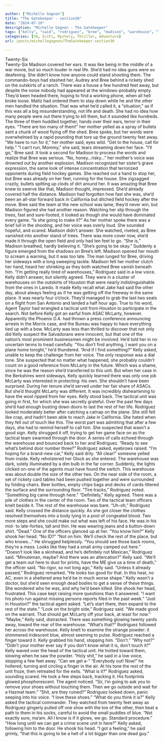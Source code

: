 ```yaml
---

author: ["Michelle Gagnon"]
title: "The Gatekeeper - section30"
date: "2024-07-19"
description: "Michelle Gagnon - The Gatekeeper"
tags: ["kelly", "said", "rodriguez", "bree", "madison", "warehouse", "like", "get", "tactical", "foot", "mother", "voice", "back", "one", "unit", "mclarty", "asked", "away", "look", "going", "rest", "know", "hand", "go", "team"]
categories: [YA, SciFi, Mystery, Thriller, Adventure]
url: /posts/michellegagnon/TheGatekeeper-section30

---
```



Twenty-Six  
Twenty-Six
Madison covered her ears. It was like being in the middle of a war movie, but so much louder in real life. She’d had no idea guns were so deafening. She didn’t know how anyone could stand shooting them.
The commando-boys had stashed her, Audrey and Bree behind a rickety shed on the outskirts of a ranch. There was a house a few hundred feet away, but despite the noise nobody had appeared at the windows-probably empty. They’d been headed there, hoping to find a working phone, when all hell broke loose. Maltz had ordered them to stay down while he and the other men handled the situation. That was what he’d called it, a “situation,” as if this was all a big misunderstanding, not life and death. She had no idea how many people were out there trying to kill them, but it sounded like hundreds. The three of them huddled together, hands over their ears, terror in their eyes.
“There are too many of them!” her mother yelled as a spray of bullets sent a chunk of wood flying off the shed.
Bree spoke, but her words were overwhelmed by a rapid pounding that tore up the ground twenty feet away.
“We have to run for it,” her mother said, eyes wild. “Get to the house, call for help.”
“I can’t run, Mommy,” she said, tears streaming down her face.
“I’ll go,” Bree said.
It took a second for Madison to process the words and realize that Bree was serious.
“No, honey…risky…” her mother’s voice was drowned out by another explosion.
Madison recognized her sister’s grave expression, the same look of intense concentration that terrorized opponents during field hockey games. She reached out a hand to stop her, but Bree was already on her feet, running for the house.
She zigzagged crazily, bullets spitting up clods of dirt around her. It was amazing that Bree knew to swerve like that, Madison thought, impressed. She’d already covered half the distance. Madison had forgotten how fast she was, she’d been an all-star forward back in California but ditched field hockey after the move. Bree said the team at the new school was lame, they’d never win, but Madison figured she had another reason. Watching her slip through the trees, fast and sure-footed, it looked as though she would have dominated every game.
“Is she going to make it?” As her mother spoke there was a brief lull in the shooting, and her voice was overly loud. She sounded hopeful, and scared.
Madison didn’t answer. She watched, riveted, as Bree vanished into another stand of trees. There was more cover now, she’d made it through the open field and only had ten feet to go. “She is,” Madison breathed, hardly believing it. “She’s going to be okay.”
Suddenly a figure emerged from the shadows on Bree’s left. Madison opened her mouth to scream a warning, but it was too late. The man lunged for Bree, driving her sideways with a long sweeping tackle. Madison felt her mother clutch her hand, heard her shrieking as they both watched Bree vanish beneath him.
“I’m getting really tired of warehouses,” Rodriguez said in a low voice.
Kelly didn’t answer, but silently agreed. They were in a cluster of warehouses on the outskirts of Houston that were nearly indistinguishable from the ones in Laredo. It made Kelly recall what Jake had said the other day, about always feeling as if he was getting off the freeway in the same place.
It was nearly four o’clock. They’d managed to grab the last two seats on a flight from San Antonio and landed a half hour ago. True to his word, Agent Taylor had wrangled a tactical unit from Houston to participate in the search. Not before Kelly got an earful from ASAC McLarty, however. Apparently the Phoenix D.A. had thrown a press conference announcing arrests in the Morris case, and the Bureau was happy to have everything tied up with a bow. McLarty was less than thrilled to discover that not only did Kelly suspect the Salvadorans were innocent, but that one of the nation’s most prominent businessmen might be involved. He’d told her in no uncertain terms to tread carefully.
“You don’t find anything, I want you on a plane home tonight,” he’d thundered.
“And if I find something?” Kelly asked, unable to keep the challenge from her voice.
The only response was a dial tone. She suspected that no matter what happened, she probably couldn’t count on a good reference from McLarty in the future. Which was a shame, since he was the reason she’d transferred to this unit. But when her case in the Berkshires went sideways, Kelly quickly learned there was only one job McLarty was interested in protecting: his own. She shouldn’t have been surprised. During her tenure she’d served under her fair share of ASACs. But she’d thought McLarty was different. It was incredibly disheartening to have the wool ripped from her eyes.
Kelly stood back. The tactical unit was going in first, for which she was secretly grateful. Over the past few days she’d had enough busting down doors to last the rest of her life. Rodriguez looked moderately better after catching a catnap on the plane. She still felt like crap, and hadn’t been able to reach Jake in California. She hated when they fell out of touch like this. The worst part was admitting that after a few days, she had to remind herself to call him. She suspected that wasn’t a good sign.
Kelly shrugged it off, trying to get her game face on as the tactical team swarmed through the door. A series of calls echoed through the warehouse and bounced back to her and Rodriguez.
“Ready to see what’s behind door number three?” Rodriguez asked, eyebrows raised.
“I’m hoping for a brand-new car,” Kelly said drily.
“All clear!” someone yelled from inside.
Kelly reholstered her Glock as she entered. The warehouse was dark, solely illuminated by a dim bulb in the far corner. Suddenly, the lights clicked on-one of the agents must have found the switch. This warehouse was about double the size of the other two. On the near side of the room, a set of rickety card tables had been pushed together and were surrounded by folding chairs. Beer bottles, empty chips bags and decks of cards littered the surface and the surrounding floor.
“Tire tracks,” Rodriguez noted. “Something big came through here.”
“Definitely,” Kelly agreed.
There was a pile of clothes in the center of the room. Two of the tactical team officers knelt beside it. The rest of the warehouse was bare.
“Uh-oh,” Rodriguez said.
Kelly crossed the distance quickly. As she got closer the clothes resolved themselves into a body lying in a pool of congealed blood. Two more steps and she could make out what was left of his face. He was in his mid- to late-forties, tall and thin. He was wearing jeans and a button-down shirt.
“Dead.” One of the officers glanced up at her. “You know him?”
Kelly shook her head. “No ID?”
“Not on him. We’ll check the rest of the place, but who knows…” He shrugged helplessly. “You should see those back rooms, they’re a mess. Looks like they had a small army camped out here.”
“Doesn’t look like a skinhead, and he’s definitely not Mexican,” Rodriguez said.
“Minuteman, maybe? And there was an altercation?” Kelly said.
“We’ll get a team out here to dust for prints, have the ME give us a time of death,” the officer said.
“No rigor, so not long ago,” Kelly said.
“Unless it already passed,” Rodriguez remarked.
“He looks too good for that. In this heat, no AC, even in a sheltered area he’d be in much worse shape.” Kelly wasn’t a doctor, but she’d seen enough dead bodies to get a sense of these things. She wondered who he was, and why he’d been killed. She shook her head, frustrated. This case kept raising more questions than it answered. “I want his photo run against missing persons reports filed in the past week.”
“Just in Houston?” the tactical agent asked.
“Let’s start there, then expand to the rest of the state.”
“Look on the bright side,” Rodriguez said. “We made good on the warrant. That should get McLarty off your back, at least for now.”
“Maybe,” Kelly said, distracted. There was something glowing twenty yards away, toward the rear of the warehouse. “What’s that?”
Rodriguez followed her across the warehouse. Kelly knelt to examine the strange powder: it shimmered iridescent blue, almost seeming to pulse.
Rodriguez reached a finger toward it. Kelly grabbed his hand, stopping him. “Don’t.”
“Why not?”
“Didn’t your mother ever say if you don’t know what it is, don’t touch it?”
Kelly waved over the head of the tactical unit. He trotted toward them, slowing when he saw the powder.
“Holy shit,” he said in a low voice, stopping a few feet away.
“Can we get a-”
“Everybody out! Now!” he hollered, turning and circling a finger in the air. At his tone the rest of the unit froze, then retreated for the exits.
“What is it?” Rodriguez asked, sounding scared. He took a few steps back, tracking it. His footprints glowed phosphorescent.
The agent noticed. “Sir, I’m going to ask you to remove your shoes without touching them. Then we go outside and wait for a Hazmat team.”
“Shit, are they ruined?” Rodriguez looked down, panic seeping into his voice. “I love these shoes.”
“What do you think it is?” Kelly asked the tactical commander. They watched from twenty feet away as Rodriguez gingerly pulled off one shoe with the toe of the other, then beat a path to them in his socks, careful to avoid the small puddles of blue.
“Not exactly sure, ma’am. All I know is if it glows, we go. Standard procedure.”
“How long until we can get a crime scene unit in here?” Kelly asked, following him to the door.
He shook his head. “I got a feeling,” he said grimly, “that this is going to be a hell of a lot bigger than one dead guy.”

